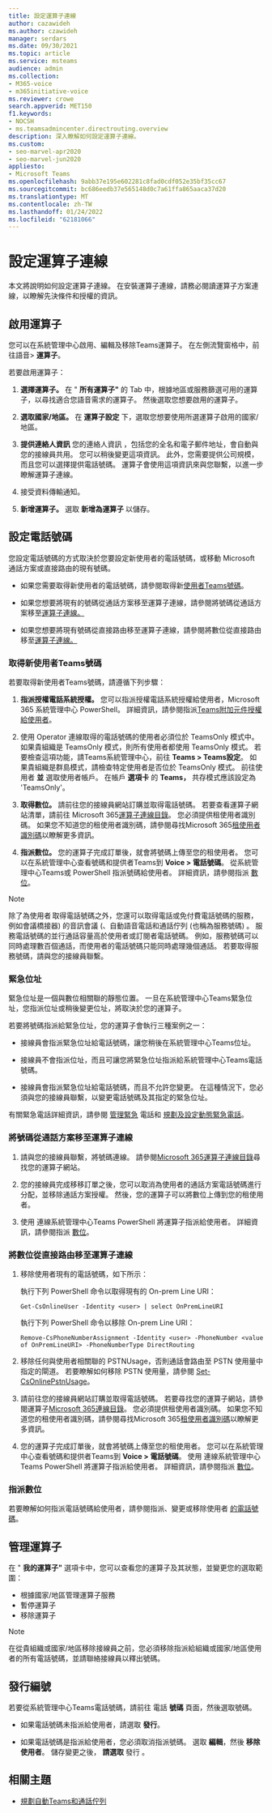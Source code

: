 ```yaml
---
title: 設定運算子連線
author: cazawideh
ms.author: czawideh
manager: serdars
ms.date: 09/30/2021
ms.topic: article
ms.service: msteams
audience: admin
ms.collection:
- M365-voice
- m365initiative-voice
ms.reviewer: crowe
search.appverid: MET150
f1.keywords:
- NOCSH
- ms.teamsadmincenter.directrouting.overview
description: 深入瞭解如何設定運算子連線。
ms.custom:
- seo-marvel-apr2020
- seo-marvel-jun2020
appliesto:
- Microsoft Teams
ms.openlocfilehash: 9abb37e195e602281c8fad0cdf052e35bf35cc67
ms.sourcegitcommit: bc686eedb37e565148d0c7a61ffa865aaca37d20
ms.translationtype: MT
ms.contentlocale: zh-TW
ms.lasthandoff: 01/24/2022
ms.locfileid: "62181066"
---
```

# <a name="configure-operator-connect"></a>設定運算子連線

本文將說明如何設定運算子連線。 在安裝運算子連線，請務必閱讀運算子方案連線，以瞭解[](operator-connect-plan.md)先決條件和授權的資訊。

## <a name="enable-an-operator"></a>啟用運算子

您可以在系統管理中心啟用、編輯及移除Teams運算子。 在左側流覽窗格中，前往語音> **運算子**。

若要啟用運算子：

1. **選擇運算子。** 在 " **所有運算子"** 的 Tab 中，根據地區或服務篩選可用的運算子，以尋找適合您語音需求的運算子。 然後選取您想要啟用的運算子。  

2. **選取國家/地區。** 在 **運算子設定** 下，選取您想要使用所選運算子啟用的國家/地區。

3. **提供連絡人資訊** 您的連絡人資訊 ，包括您的全名和電子郵件地址，會自動與您的接線員共用。 您可以稍後變更這項資訊。 此外，您需要提供公司規模，而且您可以選擇提供電話號碼。 運算子會使用這項資訊來與您聯繫，以進一步瞭解運算子連線。

4. 接受資料傳輸通知。

5. **新增運算子。** 選取 **新增為運算子** 以儲存。

## <a name="set-up-phone-numbers"></a>設定電話號碼

您設定電話號碼的方式取決於您要設定新使用者的電話號碼，或移動 Microsoft 通話方案或直接路由的現有號碼。

- 如果您需要取得新使用者的電話號碼，請參閱取得新[使用者Teams號碼](#acquire-numbers-for-new-teams-users)。

- 如果您想要將現有的號碼從通話方案移至運算子連線，請參閱將號碼從通話方案移至[運算子連線。](#move-numbers-from-calling-plans-to-operator-connect)

- 如果您想要將現有號碼從直接路由移至運算子連線，請參閱將數位從直接路由移至[運算子連線。](#move-numbers-from-direct-routing-to-operator-connect)

### <a name="acquire-numbers-for-new-teams-users"></a>取得新使用者Teams號碼

若要取得新使用者Teams號碼，請遵循下列步驟：

1. **指派授權電話系統授權。** 您可以指派授權電話系統授權給使用者，Microsoft 365 系統管理中心 PowerShell。 詳細資訊，請參閱指派[Teams附加元件授權給使用者](teams-add-on-licensing/assign-teams-add-on-licenses.md)。

2. 使用 Operator 連線取得的電話號碼的使用者必須位於 TeamsOnly 模式中。 如果貴組織是 TeamsOnly 模式，則所有使用者都使用 TeamsOnly 模式。 若要檢查這項功能，請Teams系統管理中心，前往 **Teams > Teams設定**。 如果貴組織是群島模式，請檢查特定使用者是否位於 TeamsOnly 模式。 前往使用者 **並** 選取使用者帳戶。 在帳戶 **選項卡** 的 **Teams，** 共存模式應該設定為 'TeamsOnly'。

3. **取得數位。** 請前往您的接線員網站訂購並取得電話號碼。 若要查看運算子網站清單，請前往 Microsoft 365[運算子連線目錄](https://cloudpartners.transform.microsoft.com/practices/microsoft-365-for-operators/directory)。 您必須提供租使用者識別碼。 如果您不知道您的租使用者識別碼，請參閱尋找Microsoft 365[租使用者識別碼](/onedrive/find-your-office-365-tenant-id)以瞭解更多資訊。

4. **指派數位。** 您的運算子完成訂單後，就會將號碼上傳至您的租使用者。 您可以在系統管理中心查看號碼和提供者Teams到 **Voice > 電話號碼**。 從系統管理中心Teams或 PowerShell 指派號碼給使用者。 詳細資訊，請參閱指派 [數位](#assign-numbers)。

> [!NOTE]
> 除了為使用者 [](getting-phone-numbers-for-your-users.md)取得電話號碼之外，您還可以取得電話或免付費電話號碼的服務，例如會議橋接器) 的音訊會議 (、自動語音電話和通話佇列 (也稱為服務號碼) 。 服務電話號碼的並行通話容量高於使用者或訂閱者電話號碼。 例如，服務號碼可以同時處理數百個通話，而使用者的電話號碼只能同時處理幾個通話。 若要取得服務號碼，請與您的接線員聯繫。

### <a name="emergency-addresses"></a>緊急位址

緊急位址是一個與數位相關聯的靜態位置。 一旦在系統管理中心Teams緊急位址，您指派位址或稍後變更位址，將取決於您的運算子。

若要將號碼指派給緊急位址，您的運算子會執行三種案例之一：

- 接線員會指派緊急位址給電話號碼，讓您稍後在系統管理中心Teams位址。

- 接線員不會指派位址，而且可讓您將緊急位址指派給系統管理中心Teams電話號碼。

- 接線員會指派緊急位址給電話號碼，而且不允許您變更。 在這種情況下，您必須與您的接線員聯繫，以變更電話號碼及其指定的緊急位址。

有關緊急電話詳細資訊，請參閱 [管理緊急](what-are-emergency-locations-addresses-and-call-routing.md) 電話和 [規劃及設定動態緊急電話](configure-dynamic-emergency-calling.md)。

### <a name="move-numbers-from-calling-plans-to-operator-connect"></a>將號碼從通話方案移至運算子連線

1. 請與您的接線員聯繫，將號碼連線。 請參閱[Microsoft 365運算子連線目錄](https://cloudpartners.transform.microsoft.com/practices/microsoft-365-for-operators/directory)尋找您的運算子網站。

2. 您的接線員完成移移訂單之後，您可以取消為使用者的通話方案電話號碼進行分配，並移除通話方案授權。 然後，您的運算子可以將數位上傳到您的租使用者。

3. 使用 連線系統管理中心Teams PowerShell 將運算子指派給使用者。 詳細資訊，請參閱指派 [數位](#assign-numbers)。

### <a name="move-numbers-from-direct-routing-to-operator-connect"></a>將數位從直接路由移至運算子連線

1. 移除使用者現有的電話號碼，如下所示：  

   執行下列 PowerShell 命令以取得現有的 On-prem Line URI：

   ```
   Get-CsOnlineUser -Identity <user> | select OnPremLineURI 
   ```

   執行下列 PowerShell 命令以移除 On-prem Line URI：  

   ```
   Remove-CsPhoneNumberAssignment -Identity <user> -PhoneNumber <value of OnPremLineURI> -PhoneNumberType DirectRouting 
   ```

2. 移除任何與使用者相關聯的 PSTNUsage，否則通話會路由至 PSTN 使用量中指定的閘道。 若要瞭解如何移除 PSTN 使用量，請參閱 [Set-CsOnlinePstnUsage](/powershell/module/skype/set-csonlinepstnusage?view=skype-ps)。

3. 請前往您的接線員網站訂購並取得電話號碼。 若要尋找您的運算子網站，請參閱運算子[Microsoft 365連線目錄](https://cloudpartners.transform.microsoft.com/practices/microsoft-365-for-operators/directory)。 您必須提供租使用者識別碼。 如果您不知道您的租使用者識別碼，請參閱尋找Microsoft 365[租使用者識別碼](/onedrive/find-your-office-365-tenant-id)以瞭解更多資訊。

4. 您的運算子完成訂單後，就會將號碼上傳至您的租使用者。 您可以在系統管理中心查看號碼和提供者Teams到 **Voice > 電話號碼**。 使用 連線系統管理中心Teams PowerShell 將運算子指派給使用者。 詳細資訊，請參閱指派 [數位](#assign-numbers)。

### <a name="assign-numbers"></a>指派數位

若要瞭解如何指派電話號碼給使用者，請參閱指派、變更或移除使用者 [的電話號碼](assign-change-or-remove-a-phone-number-for-a-user.md)。

## <a name="manage-your-operators"></a>管理運算子

在 " **我的運算子"** 選項卡中，您可以查看您的運算子及其狀態，並變更您的選取範圍：  

- 根據國家/地區管理運算子服務
- 暫停運算子
- 移除運算子

> [!NOTE]
> 在從貴組織或國家/地區移除接線員之前，您必須移除指派給組織或國家/地區使用者的所有電話號碼，並請聯絡接線員以釋出號碼。

## <a name="release-numbers"></a>發行編號

若要從系統管理中心Teams電話號碼，請前往 電話 **號碼** 頁面，然後選取號碼。

- 如果電話號碼未指派給使用者，請選取 **發行**。

- 如果電話號碼是指派給使用者，您必須取消指派號碼。 選取 **編輯**，然後 **移除使用者**。 儲存變更之後， **請選取** 發行 。

## <a name="related-topics"></a>相關主題

- [規劃自動Teams和通話佇列](plan-auto-attendant-call-queue.md)
